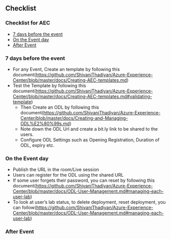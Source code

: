 ## Checklist
### Checklist for AEC
 * [7 days before the event](#7-days-before-the-event)
 * [On the Event day](#on-the-event-day)
 * [After Event](#after-event)
 
### 7 days before the event
- For any Event, Create an template by following this document(https://github.com/ShivaniThadiyan/Azure-Experience-Center/blob/master/docs/Creating-AEC-templates.md)
- Test the Template by following this document(https://github.com/ShivaniThadiyan/Azure-Experience-Center/blob/master/docs/Creating-AEC-templates.md#validating-template)
  * Then Create an ODL by following this document(https://github.com/ShivaniThadiyan/Azure-Experience-Center/blob/master/docs/Creating-and-Managing-ODL%E2%80%99s.md)
  * Note down the ODL Url and create a bit.ly link to be shared to the users.
  * Configure ODL Settings such as Opening Registration, Duration of ODL, expiry etc.
### On the Event day
- Publish the URL in the room/Live session
- Users can register for the ODL using the shared URL
- If some user forgets their password, you can reset by following this document(https://github.com/ShivaniThadiyan/Azure-Experience-Center/blob/master/docs/ODL-User-Management.md#managing-each-user-lab)
- To look at user’s lab status, to delete deployment, reset deployment, you can follow(https://github.com/ShivaniThadiyan/Azure-Experience-Center/blob/master/docs/ODL-User-Management.md#managing-each-user-lab)

### After Event
 
